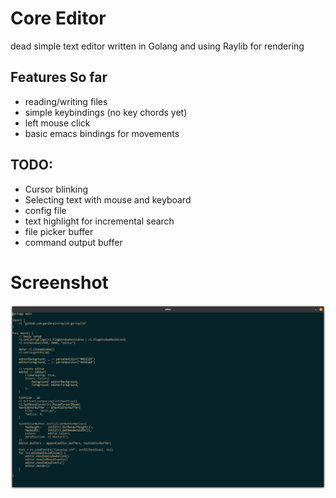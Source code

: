 # Core Editor
dead simple text editor written in Golang and using Raylib for rendering


## Features So far

- reading/writing files
- simple keybindings (no key chords yet)
- left mouse click
- basic emacs bindings for movements


## TODO:
- Cursor blinking
- Selecting text with mouse and keyboard
- config file
- text highlight for incremental search
- file picker buffer
- command output buffer


# Screenshot
![Main.go](assets/screenshot.png)
